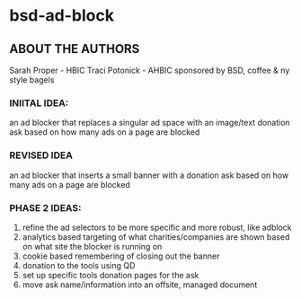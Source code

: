 # bsd-ad-block

## ABOUT THE AUTHORS
Sarah Proper - HBIC
Traci Potonick - AHBIC
sponsored by BSD, coffee & ny style bagels

### INIITAL IDEA:
an ad blocker that replaces a singular ad space with an image/text donation ask based on how many ads on a page are blocked

### REVISED IDEA
an ad blocker that inserts a small banner with a donation ask based on how many ads on a page are blocked

### PHASE 2 IDEAS:
1. refine the ad selectors to be more specific and more robust, like adblock
2. analytics based targeting of what charities/companies are shown based on what site the blocker is running on
3. cookie based remembering of closing out the banner
4. donation to the tools using QD
5. set up specific tools donation pages for the ask
6. move ask name/information into an offsite, managed document